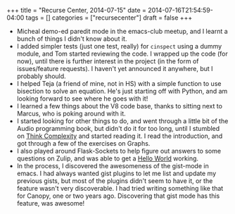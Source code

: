 +++
title = "Recurse Center, 2014-07-15"
date = 2014-07-16T21:54:59-04:00
tags = []
categories = ["recursecenter"]
draft = false
+++

-   Micheal demo-ed paredit mode in the emacs-club meetup, and I learnt a bunch
    of things I didn't know about it.
-   I added simpler tests (just one test, really) for `cinspect` using a dummy
    module, and Tom started reviewing the code.  I wrapped up the code (for now),
    until there is further interest in the project (in the form of issues/feature
    requests).  I haven't yet announced it anywhere, but I probably should.
-   I helped Teja (a friend of mine, not in HS) with a simple function to use
    bisection to solve an equation.  He's just starting off with Python, and am
    looking forward to see where he goes with it!
-   I learned a few things about the V8 code base, thanks to sitting next to
    Marcus, who is poking around with it.
-   I started looking for other things to do, and went through a little bit of
    the Audio programming book, but didn't do it for too long, until I stumbled
    on [Think Complexity](http://greenteapress.com/complexity/) and started reading it.  I read the introduction, and got
    through a few of the exercises on Graphs.
-   I also played around Flask-Sockets to help figure out answers to some
    questions on Zulip, and was able to get a [Hello World](https://gist.github.com/punchagan/53600958c1799c2dcf26) working.
-   In the process, I discovered the awesomeness of the gist-mode in emacs.  I
    had always wanted gist plugins to let me list and update my previous gists,
    but most of the plugins didn't seem to have it, or the feature wasn't very
    discoverable.  I had tried writing something like that for Canopy, one or two
    years ago.  Discovering that gist mode has this feature, was awesome!
